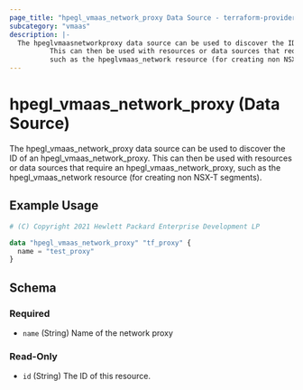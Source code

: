 ```yaml
---
page_title: "hpegl_vmaas_network_proxy Data Source - terraform-provider-hpegl"
subcategory: "vmaas"
description: |-
  The hpeglvmaasnetworkproxy data source can be used to discover the ID of an hpeglvmaasnetworkproxy.
          This can then be used with resources or data sources that require an hpeglvmaasnetworkproxy,
          such as the hpeglvmaas_network resource (for creating non NSX-T segments).
---
```

# hpegl_vmaas_network_proxy (Data Source)

The hpegl_vmaas_network_proxy data source can be used to discover the ID of an hpegl_vmaas_network_proxy.
		This can then be used with resources or data sources that require an hpegl_vmaas_network_proxy,
		such as the hpegl_vmaas_network resource (for creating non NSX-T segments).

## Example Usage

```terraform
# (C) Copyright 2021 Hewlett Packard Enterprise Development LP

data "hpegl_vmaas_network_proxy" "tf_proxy" {
  name = "test_proxy"
}
```

<!-- schema generated by tfplugindocs -->
## Schema

### Required

- `name` (String) Name of the network proxy

### Read-Only

- `id` (String) The ID of this resource.


